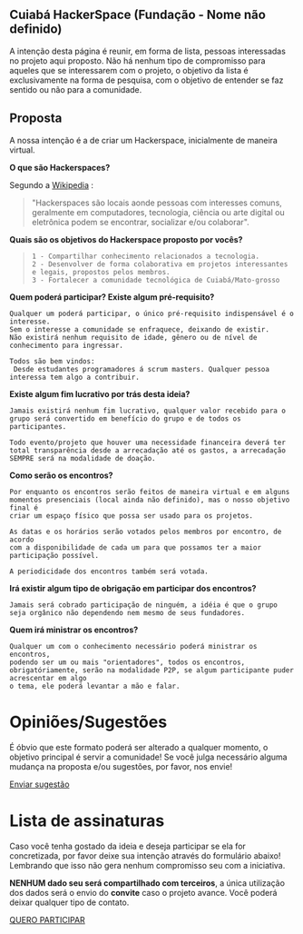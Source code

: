 ## Cuiabá HackerSpace (Fundação - Nome não definido)

A intenção desta página é reunir, em forma de lista, pessoas interessadas no projeto aqui proposto.
Não há nenhum tipo de compromisso para aqueles que se interessarem com o projeto, o objetivo da lista é exclusivamente na forma de pesquisa, com o objetivo de entender se faz sentido ou não para a comunidade.

## Proposta
A nossa intenção é a de criar um Hackerspace, inicialmente de maneira virtual.

**O que são Hackerspaces?**

Segundo a  [Wikipedia](http://en.wikipedia.org/wiki/Hackerspace) : 
> "Hackerspaces são locais aonde pessoas com interesses comuns,
> geralmente em computadores, tecnologia, ciência ou arte digital ou
> eletrônica podem se encontrar, socializar e/ou colaborar".

**Quais são os objetivos do Hackerspace proposto por vocês?**

>     1 - Compartilhar conhecimento relacionados a tecnologia.
>     2 - Desenvolver de forma colaborativa em projetos interessantes e legais, propostos pelos membros.
>     3 - Fortalecer a comunidade tecnológica de Cuiabá/Mato-grosso

**Quem poderá participar? Existe algum pré-requisito?**

    Qualquer um poderá participar, o único pré-requisito indispensável é o interesse.
    Sem o interesse a comunidade se enfraquece, deixando de existir. 
    Não existirá nenhum requisito de idade, gênero ou de nível de conhecimento para ingressar.

    Todos são bem vindos:
     Desde estudantes programadores á scrum masters. Qualquer pessoa interessa tem algo a contribuir.

**Existe algum fim lucrativo por trás desta ideia?**

    Jamais existirá nenhum fim lucrativo, qualquer valor recebido para o grupo será convertido em benefício do grupo e de todos os participantes.

    Todo evento/projeto que houver uma necessidade financeira deverá ter total transparência desde a arrecadação até os gastos, a arrecadação SEMPRE será na modalidade de doação.

**Como serão os encontros?**

    Por enquanto os encontros serão feitos de maneira virtual e em alguns momentos presenciais (local ainda não definido), mas o nosso objetivo final é
    criar um espaço físico que possa ser usado para os projetos.
    
    As datas e os horários serão votados pelos membros por encontro, de acordo 
    com a disponibilidade de cada um para que possamos ter a maior participação possível.
    
    A periodicidade dos encontros também será votada.

**Irá existir algum tipo de obrigação em participar dos encontros?**

    Jamais será cobrado participação de ninguém, a idéia é que o grupo seja orgânico não dependendo nem mesmo de seus fundadores.

**Quem irá ministrar os encontros?**

    Qualquer um com o conhecimento necessário poderá ministrar os encontros,
    podendo ser um ou mais "orientadores", todos os encontros, obrigatóriamente, serão na modalidade P2P, se algum participante puder acrescentar em algo
    o tema, ele poderá levantar a mão e falar.


# Opiniões/Sugestões

É óbvio que este formato poderá ser alterado a qualquer momento, o objetivo principal é servir a comunidade!
Se você julga necessário alguma mudança na proposta e/ou sugestões, por favor, nos envie!

[Enviar sugestão](https://my.forms.app/form/6316387aafe7f34ef887674d)

# Lista de assinaturas
Caso você tenha gostado da ideia e deseja participar se ela for concretizada, por favor deixe sua intenção através do formulário abaixo! Lembrando que isso não gera nenhum compromisso seu com a iniciativa. 

**NENHUM dado seu será compartilhado com terceiros**, a única utilização dos dados será o envio do **convite** caso o projeto avance. Você poderá deixar qualquer tipo de contato.


[QUERO PARTICIPAR](https://my.forms.app/form/63163ba8afe7f34ef8876c73)

